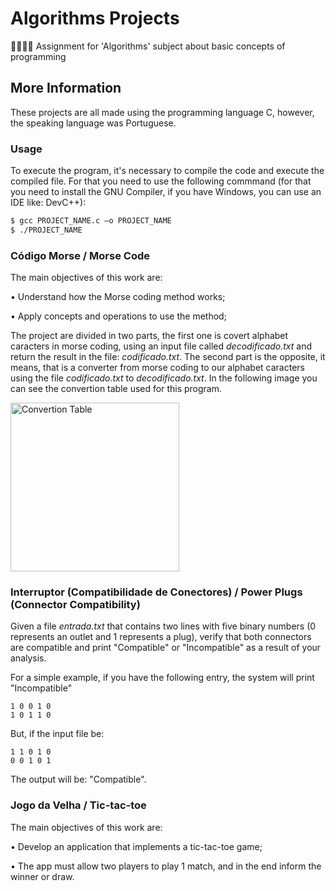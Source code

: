 # Algorithms Projects
👨🏽‍💻🤓 Assignment for 'Algorithms' subject about basic concepts of programming

## More Information
These projects are all made using the programming language C, however, the speaking language was Portuguese.

### Usage
To execute the program, it's necessary to compile the code and execute the compiled file. For that you need to use the following commmand (for that you need to install the GNU Compiler, if you have Windows, you can use an IDE like: DevC++):

```sh
$ gcc PROJECT_NAME.c –o PROJECT_NAME
$ ./PROJECT_NAME
```

### Código Morse / Morse Code
The main objectives of this work are:

• Understand how the Morse coding method works;

• Apply concepts and operations to use the method;

The project are divided in two parts, the first one is covert alphabet caracters in morse coding, using an input file called *decodificado.txt* and return the result in the file: *codificado.txt*. The second part is the opposite, it means, that is a converter from morse coding to our alphabet caracters using the file *codificado.txt* to *decodificado.txt*.
In the following image you can see the convertion table used for this program.

<img src = 'https://github.com/vitorCamargo/algorithms/blob/master/C%C3%B3digo%20Morse/convertion-table.png' alt = 'Convertion Table' height = '270' style = 'height: 270px;' />

### Interruptor (Compatibilidade de Conectores) / Power Plugs (Connector Compatibility)
Given a file *entrada.txt* that contains two lines with five binary numbers (0 represents an outlet and 1 represents a plug), verify that both connectors are compatible and print "Compatible" or "Incompatible" as a result of your analysis.

For a simple example, if you have the following entry, the system will print "Incompatible"
```
1 0 0 1 0
1 0 1 1 0
```

But, if the input file be:
```
1 1 0 1 0
0 0 1 0 1
```

The output will be: "Compatible".

### Jogo da Velha / Tic-tac-toe
The main objectives of this work are:

• Develop an application that implements a tic-tac-toe game;

• The app must allow two players to play 1 match, and in the end inform the winner or draw.
